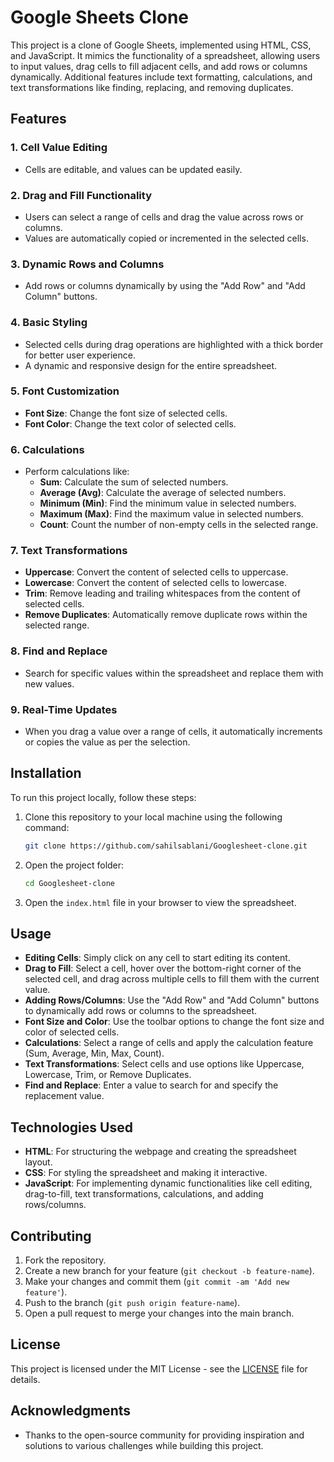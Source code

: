 # Google Sheets Clone

This project is a clone of Google Sheets, implemented using HTML, CSS, and JavaScript. It mimics the functionality of a spreadsheet, allowing users to input values, drag cells to fill adjacent cells, and add rows or columns dynamically. Additional features include text formatting, calculations, and text transformations like finding, replacing, and removing duplicates.

## Features

### 1. **Cell Value Editing**
   - Cells are editable, and values can be updated easily.

### 2. **Drag and Fill Functionality**
   - Users can select a range of cells and drag the value across rows or columns.
   - Values are automatically copied or incremented in the selected cells.

### 3. **Dynamic Rows and Columns**
   - Add rows or columns dynamically by using the "Add Row" and "Add Column" buttons.

### 4. **Basic Styling**
   - Selected cells during drag operations are highlighted with a thick border for better user experience.
   - A dynamic and responsive design for the entire spreadsheet.

### 5. **Font Customization**
   - **Font Size**: Change the font size of selected cells.
   - **Font Color**: Change the text color of selected cells.

### 6. **Calculations**
   - Perform calculations like:
     - **Sum**: Calculate the sum of selected numbers.
     - **Average (Avg)**: Calculate the average of selected numbers.
     - **Minimum (Min)**: Find the minimum value in selected numbers.
     - **Maximum (Max)**: Find the maximum value in selected numbers.
     - **Count**: Count the number of non-empty cells in the selected range.

### 7. **Text Transformations**
   - **Uppercase**: Convert the content of selected cells to uppercase.
   - **Lowercase**: Convert the content of selected cells to lowercase.
   - **Trim**: Remove leading and trailing whitespaces from the content of selected cells.
   - **Remove Duplicates**: Automatically remove duplicate rows within the selected range.

### 8. **Find and Replace**
   - Search for specific values within the spreadsheet and replace them with new values.
   
### 9. **Real-Time Updates**
   - When you drag a value over a range of cells, it automatically increments or copies the value as per the selection.

## Installation

To run this project locally, follow these steps:

1. Clone this repository to your local machine using the following command:
    ```bash
    git clone https://github.com/sahilsablani/Googlesheet-clone.git
    ```

2. Open the project folder:
    ```bash
    cd Googlesheet-clone
    ```

3. Open the `index.html` file in your browser to view the spreadsheet.

## Usage

- **Editing Cells**: Simply click on any cell to start editing its content.
- **Drag to Fill**: Select a cell, hover over the bottom-right corner of the selected cell, and drag across multiple cells to fill them with the current value.
- **Adding Rows/Columns**: Use the "Add Row" and "Add Column" buttons to dynamically add rows or columns to the spreadsheet.
- **Font Size and Color**: Use the toolbar options to change the font size and color of selected cells.
- **Calculations**: Select a range of cells and apply the calculation feature (Sum, Average, Min, Max, Count).
- **Text Transformations**: Select cells and use options like Uppercase, Lowercase, Trim, or Remove Duplicates.
- **Find and Replace**: Enter a value to search for and specify the replacement value.

## Technologies Used

- **HTML**: For structuring the webpage and creating the spreadsheet layout.
- **CSS**: For styling the spreadsheet and making it interactive.
- **JavaScript**: For implementing dynamic functionalities like cell editing, drag-to-fill, text transformations, calculations, and adding rows/columns.

## Contributing

1. Fork the repository.
2. Create a new branch for your feature (`git checkout -b feature-name`).
3. Make your changes and commit them (`git commit -am 'Add new feature'`).
4. Push to the branch (`git push origin feature-name`).
5. Open a pull request to merge your changes into the main branch.

## License

This project is licensed under the MIT License - see the [LICENSE](LICENSE) file for details.

## Acknowledgments

- Thanks to the open-source community for providing inspiration and solutions to various challenges while building this project.
